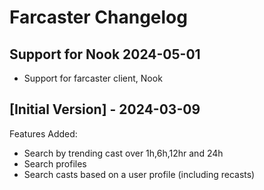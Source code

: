 # Farcaster Changelog

## Support for Nook 2024-05-01

- Support for farcaster client, Nook

## [Initial Version] - 2024-03-09

Features Added:

- Search by trending cast over 1h,6h,12hr and 24h
- Search profiles
- Search casts based on a user profile (including recasts)
